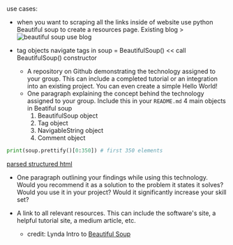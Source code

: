 use cases:
- when you want to scraping all the links inside of website use python Beautiful soup to create a resources page.
Existing blog > 
![beautiful soup use blog](https://cdn.glitch.com/cb093bfd-142f-45b3-bdb4-52ff49e0a1c2%2FScreen%20Shot%202019-04-08%20at%2010.01.48%20AM.png?1554742940895)

- tag objects
 navigate tags in 
  soup = BeautifulSoup() << call BeautifulSoup() constructor

   - A repository on Github demonstrating the technology assigned to your group. This can include a completed tutorial or an integration into an existing project.  You can even create a simple Hello World!
  - One paragraph explaining the concept behind the technology assigned to your group. Include this in your `README.md`
    4 main objects in Beatiful soup
    1) BeautifulSoup object
    2) Tag object
    3) NavigableString object
    4) Comment object

```python
print(soup.prettify()[0:350]) # first 350 elements
```
[parsed structured html](https://cdn.glitch.com/cb093bfd-142f-45b3-bdb4-52ff49e0a1c2%2FScreen%20Shot%202019-04-08%20at%2010.29.51%20AM.png?1554744609369)


  - One paragraph outlining your findings while using this technology.  Would you recommend it as a solution to the problem it states it solves? Would you use it in your project? Would it significantly increase your skill set? 

  - A link to all relevant resources. This can include the software's site, a helpful tutorial site, a medium article, etc.

      - credit:
    Lynda Intro to [Beautiful Soup](https://www.lynda.com/Python-tutorials/Introduction-Beautiful-Soup)
